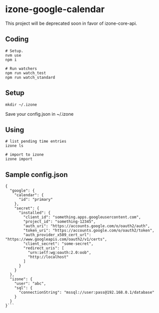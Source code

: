 # izone-google-calendar

This project will be deprecated soon in favor of izone-core-api.

## Coding

```
# Setup.
nvm use
npm i

# Run watchers
npm run watch_test
npm run watch_standard
```

## Setup

```
mkdir ~/.izone
```

Save your config.json in ~/.izone

## Using
```
# list pending time entries
izone ls

# import to izone
izone import
```
## Sample config.json
```
{
  "google": {
    "calendar": {
      "id": "primary"
    },
    "secret": {
      "installed": {
        "client_id": "something.apps.googleusercontent.com",
        "project_id": "something-12345",
        "auth_uri": "https://accounts.google.com/o/oauth2/auth",
        "token_uri": "https://accounts.google.com/o/oauth2/token",
        "auth_provider_x509_cert_url": "https://www.googleapis.com/oauth2/v1/certs",
        "client_secret": "some-secret",
        "redirect_uris": [
          "urn:ietf:wg:oauth:2.0:oob",
          "http://localhost"
        ]
      }
    }
  },
  "izone": {
    "user": "abc",
    "sql": {
      "connectionString": "mssql://user:pass@192.168.0.1/database"
    }
  }
}```
